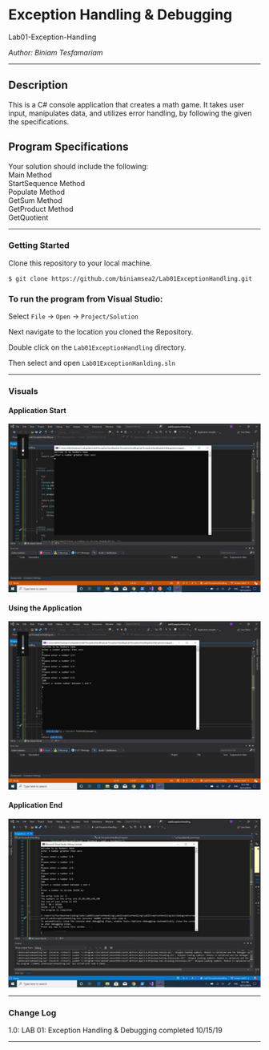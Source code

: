 # Exception Handling & Debugging

Lab01-Exception-Handling

*Author: Biniam Tesfamariam*

----

## Description
This is a C# console application that creates a math game. It takes user input, manipulates data, and utilizes error handling, by following the given the specifications.

## Program Specifications  
Your solution should include the following:  
Main Method  
StartSequence Method  
Populate Method  
GetSum Method  
GetProduct Method  
GetQuotient  

---

### Getting Started
Clone this repository to your local machine.

```
$ git clone https://github.com/biniamsea2/Lab01ExceptionHandling.git
```

### To run the program from Visual Studio:
Select ```File``` -> ```Open``` -> ```Project/Solution```

Next navigate to the location you cloned the Repository.

Double click on the ```Lab01ExceptionHandling``` directory.

Then select and open ```Lab01ExceptionHanlding.sln```

---

### Visuals

#### Application Start
![Image 1](https://github.com/biniamsea2/Lab01ExceptionHandling/blob/master/screenshots/Screenshot%20(23).png)
#### Using the Application
![Image 1](https://github.com/biniamsea2/Lab01ExceptionHandling/blob/master/screenshots/Screenshot%20(20).png)
#### Application End
![Image 1](https://github.com/biniamsea2/Lab01ExceptionHandling/blob/master/screenshots/Screenshot%20(19).png)

---

### Change Log
1.0: LAB 01: Exception Handling & Debugging completed 10/15/19

------------------------------
